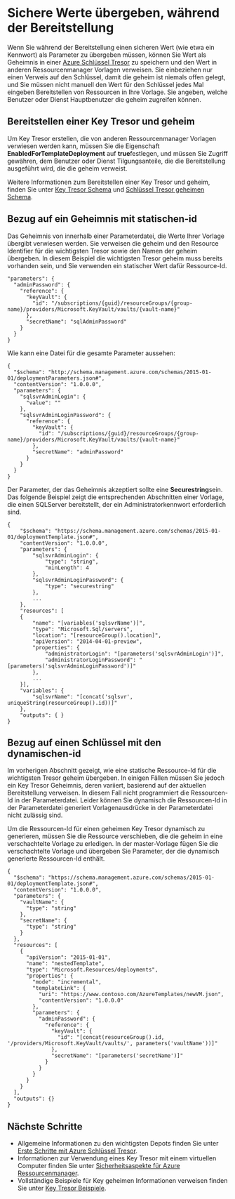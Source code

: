 <properties
   pageTitle="Taste Tresor geheim Ressourcenmanager Vorlage | Microsoft Azure"
   description="Zeigt, wie ein Geheimnis während der Bereitstellung von einer Key Tresor als Parameter zu übergeben."
   services="azure-resource-manager,key-vault"
   documentationCenter="na"
   authors="tfitzmac"
   manager="timlt"
   editor="tysonn"/>

<tags
   ms.service="azure-resource-manager"
   ms.devlang="na"
   ms.topic="article"
   ms.tgt_pltfrm="na"
   ms.workload="na"
   ms.date="06/23/2016"
   ms.author="tomfitz"/>

# <a name="pass-secure-values-during-deployment"></a>Sichere Werte übergeben, während der Bereitstellung

Wenn Sie während der Bereitstellung einen sicheren Wert (wie etwa ein Kennwort) als Parameter zu übergeben müssen, können Sie Wert als Geheimnis in einer [Azure Schlüssel Tresor](./key-vault/key-vault-whatis.md) zu speichern und den Wert in anderen Ressourcenmanager Vorlagen verweisen. Sie einbeziehen nur einen Verweis auf den Schlüssel, damit die geheim ist niemals offen gelegt, und Sie müssen nicht manuell den Wert für den Schlüssel jedes Mal eingeben Bereitstellen von Ressourcen in Ihre Vorlage. Sie angeben, welche Benutzer oder Dienst Hauptbenutzer die geheim zugreifen können.  

## <a name="deploy-a-key-vault-and-secret"></a>Bereitstellen einer Key Tresor und geheim

Um Key Tresor erstellen, die von anderen Ressourcenmanager Vorlagen verwiesen werden kann, müssen Sie die Eigenschaft **EnabledForTemplateDeployment** auf **true**festlegen, und müssen Sie Zugriff gewähren, dem Benutzer oder Dienst Tilgungsanteile, die die Bereitstellung ausgeführt wird, die die geheim verweist.

Weitere Informationen zum Bereitstellen einer Key Tresor und geheim, finden Sie unter [Key Tresor Schema](resource-manager-template-keyvault.md) und [Schlüssel Tresor geheimen Schema](resource-manager-template-keyvault-secret.md).

## <a name="reference-a-secret-with-static-id"></a>Bezug auf ein Geheimnis mit statischen-id

Das Geheimnis von innerhalb einer Parameterdatei, die Werte Ihrer Vorlage übergibt verwiesen werden. Sie verweisen die geheim und den Resource Identifier für die wichtigsten Tresor sowie den Namen der geheim übergeben. In diesem Beispiel die wichtigsten Tresor geheim muss bereits vorhanden sein, und Sie verwenden ein statischer Wert dafür Ressource-Id.

    "parameters": {
      "adminPassword": {
        "reference": {
          "keyVault": {
            "id": "/subscriptions/{guid}/resourceGroups/{group-name}/providers/Microsoft.KeyVault/vaults/{vault-name}"
          }, 
          "secretName": "sqlAdminPassword" 
        } 
      }
    }

Wie kann eine Datei für die gesamte Parameter aussehen:

    {
      "$schema": "http://schema.management.azure.com/schemas/2015-01-01/deploymentParameters.json#",
      "contentVersion": "1.0.0.0",
      "parameters": {
        "sqlsvrAdminLogin": {
          "value": ""
        },
        "sqlsvrAdminLoginPassword": {
          "reference": {
            "keyVault": {
              "id": "/subscriptions/{guid}/resourceGroups/{group-name}/providers/Microsoft.KeyVault/vaults/{vault-name}"
            },
            "secretName": "adminPassword"
          }
        }
      }
    }

Der Parameter, der das Geheimnis akzeptiert sollte eine **Securestring**sein. Das folgende Beispiel zeigt die entsprechenden Abschnitten einer Vorlage, die einen SQLServer bereitstellt, der ein Administratorkennwort erforderlich sind.

    {
        "$schema": "https://schema.management.azure.com/schemas/2015-01-01/deploymentTemplate.json#",
        "contentVersion": "1.0.0.0",
        "parameters": {
            "sqlsvrAdminLogin": {
                "type": "string",
                "minLength": 4
            },
            "sqlsvrAdminLoginPassword": {
                "type": "securestring"
            },
            ...
        },
        "resources": [
        {
            "name": "[variables('sqlsvrName')]",
            "type": "Microsoft.Sql/servers",
            "location": "[resourceGroup().location]",
            "apiVersion": "2014-04-01-preview",
            "properties": {
                "administratorLogin": "[parameters('sqlsvrAdminLogin')]",
                "administratorLoginPassword": "[parameters('sqlsvrAdminLoginPassword')]"
            },
            ...
        }],
        "variables": {
            "sqlsvrName": "[concat('sqlsvr', uniqueString(resourceGroup().id))]"
        },
        "outputs": { }
    }

## <a name="reference-a-secret-with-dynamic-id"></a>Bezug auf einen Schlüssel mit den dynamischen-id

Im vorherigen Abschnitt gezeigt, wie eine statische Ressource-Id für die wichtigsten Tresor geheim übergeben. In einigen Fällen müssen Sie jedoch ein Key Tresor Geheimnis, deren variiert, basierend auf der aktuellen Bereitstellung verweisen. In diesem Fall nicht programmiert die Ressourcen-Id in der Parameterdatei. Leider können Sie dynamisch die Ressourcen-Id in der Parameterdatei generiert Vorlagenausdrücke in der Parameterdatei nicht zulässig sind.

Um die Ressourcen-Id für einen geheimen Key Tresor dynamisch zu generieren, müssen Sie die Ressource verschieben, die die geheim in eine verschachtelte Vorlage zu erledigen. In der master-Vorlage fügen Sie die verschachtelte Vorlage und übergeben Sie Parameter, der die dynamisch generierte Ressourcen-Id enthält.

    {
      "$schema": "https://schema.management.azure.com/schemas/2015-01-01/deploymentTemplate.json#",
      "contentVersion": "1.0.0.0",
      "parameters": {
        "vaultName": {
          "type": "string"
        },
        "secretName": {
          "type": "string"
        }
      },
      "resources": [
        {
          "apiVersion": "2015-01-01",
          "name": "nestedTemplate",
          "type": "Microsoft.Resources/deployments",
          "properties": {
            "mode": "incremental",
            "templateLink": {
              "uri": "https://www.contoso.com/AzureTemplates/newVM.json",
              "contentVersion": "1.0.0.0"
            },
            "parameters": {
              "adminPassword": {
                "reference": {
                  "keyVault": {
                    "id": "[concat(resourceGroup().id, '/providers/Microsoft.KeyVault/vaults/', parameters('vaultName'))]"
                  },
                  "secretName": "[parameters('secretName')]"
                }
              }
            }
          }
        }
      ],
      "outputs": {}
    }


## <a name="next-steps"></a>Nächste Schritte

- Allgemeine Informationen zu den wichtigsten Depots finden Sie unter [Erste Schritte mit Azure Schlüssel Tresor](./key-vault/key-vault-get-started.md).
- Informationen zur Verwendung eines Key Tresor mit einem virtuellen Computer finden Sie unter [Sicherheitsaspekte für Azure Ressourcenmanager](best-practices-resource-manager-security.md).
- Vollständige Beispiele für Key geheimen Informationen verweisen finden Sie unter [Key Tresor Beispiele](https://github.com/rjmax/ArmExamples/tree/master/keyvaultexamples).

